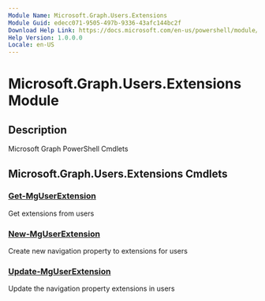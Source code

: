 ```yaml
---
Module Name: Microsoft.Graph.Users.Extensions
Module Guid: edecc071-9505-497b-9336-43afc144bc2f
Download Help Link: https://docs.microsoft.com/en-us/powershell/module/microsoft.graph.users.extensions
Help Version: 1.0.0.0
Locale: en-US
---
```


# Microsoft.Graph.Users.Extensions Module
## Description
Microsoft Graph PowerShell Cmdlets

## Microsoft.Graph.Users.Extensions Cmdlets
### [Get-MgUserExtension](Get-MgUserExtension.md)
Get extensions from users

### [New-MgUserExtension](New-MgUserExtension.md)
Create new navigation property to extensions for users

### [Update-MgUserExtension](Update-MgUserExtension.md)
Update the navigation property extensions in users


